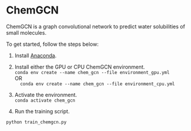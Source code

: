 # ChemGCN
ChemGCN is a graph convolutional network to predict water solubilities of small molecules.

To get started, follow the steps below:

1. Install [Anaconda](https://www.anaconda.com/download).  

2. Install either the GPU or CPU ChemGCN environment.  
``
    conda env create --name chem_gcn --file environment_gpu.yml
``  
OR  
``  
    conda env create --name chem_gcn --file environment_cpu.yml
``  

3. Activate the environment.  
``
    conda activate chem_gcn
``  

4. Run the training script.  

``
python train_chemgcn.py
``
